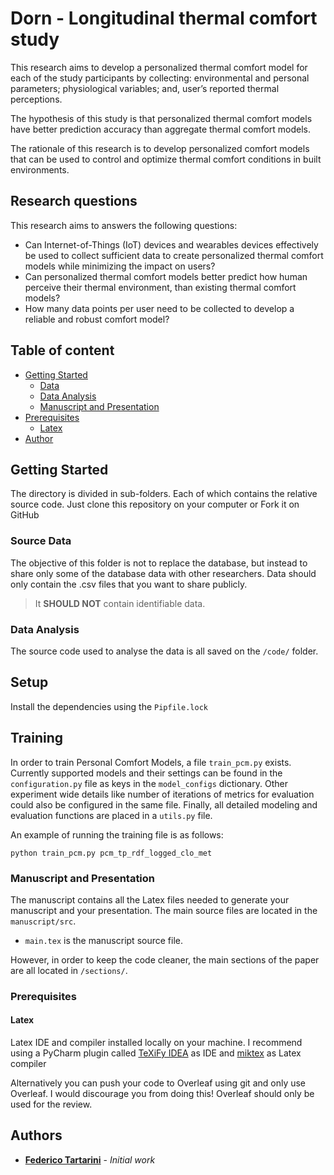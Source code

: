 # Dorn - Longitudinal thermal comfort study

This research aims to develop a personalized thermal comfort model for each of the study participants by
collecting: environmental and personal parameters; physiological variables; and, user’s reported thermal
perceptions.

The hypothesis of this study is that personalized thermal comfort models have better prediction accuracy
than aggregate thermal comfort models.

The rationale of this research is to develop personalized comfort models that can be used to control and
optimize thermal comfort conditions in built environments.

## Research questions

This research aims to answers the following questions:
* Can Internet-of-Things (IoT) devices and wearables devices effectively be used to collect sufficient data to
create personalized thermal comfort models while minimizing the impact on users?
* Can personalized thermal comfort models better predict how human perceive their thermal environment,
than existing thermal comfort models?
* How many data points per user need to be collected to develop a reliable and robust comfort model?

## Table of content 

-   [Getting Started](#getting-started)
    -   [Data](#source-data)
    -   [Data Analysis](#data-analysis)
    -   [Manuscript and Presentation](#manuscript-and-presentation)
-   [Prerequisites](#prerequisites)
    -   [Latex](#latex)
-   [Author](#authors)

## Getting Started

The directory is divided in sub-folders. Each of which contains the relative source code. Just clone this repository on your computer or Fork it on GitHub

### Source Data

The objective of this folder is not to replace the database, but instead to share only some of the database data with other researchers. Data should only contain the .csv files that you want to share publicly. 

>It **SHOULD NOT** contain identifiable data. 

### Data Analysis

The source code used to analyse the data is all saved on the `/code/` folder.

## Setup

Install the dependencies using the `Pipfile.lock`

## Training

In order to train Personal Comfort Models, a file `train_pcm.py` exists. Currently supported models and their settings can be found in the `configuration.py` file as keys in the `model_configs` dictionary. Other experiment wide details like number of iterations of metrics for evaluation could also be configured in the same file. Finally, all detailed modeling and evaluation functions are placed in a `utils.py` file.

An example of running the training file is as follows:
```training
python train_pcm.py pcm_tp_rdf_logged_clo_met
```

### Manuscript and Presentation

The manuscript contains all the Latex files needed to generate your manuscript and your presentation. The main source files are located in the `manuscript/src`.

* `main.tex` is the manuscript source file. 

However, in order to keep the code cleaner, the main sections of the paper are all located in `/sections/`.

### Prerequisites

#### Latex

Latex IDE and compiler installed locally on your machine. I recommend using a PyCharm plugin called [TeXiFy IDEA](https://plugins.jetbrains.com/plugin/9473-texify-idea) as IDE and [miktex](https://miktex.org) as Latex compiler  

Alternatively you can push your code to Overleaf using git and only use Overleaf. I would discourage you from doing this! Overleaf should only be used for the review.

## Authors

* **[Federico Tartarini](https://github.com/FedericoTartarini)** - *Initial work*